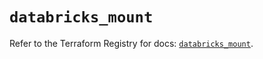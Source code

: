 # `databricks_mount`

Refer to the Terraform Registry for docs: [`databricks_mount`](https://registry.terraform.io/providers/databricks/databricks/1.93.0/docs/resources/mount).
